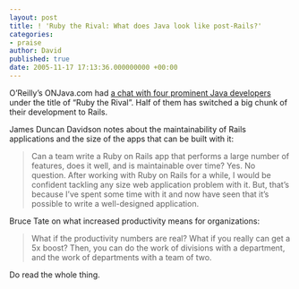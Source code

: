 ```yaml
---
layout: post
title: ! 'Ruby the Rival: What does Java look like post-Rails?'
categories:
- praise
author: David
published: true
date: 2005-11-17 17:13:36.000000000 +00:00
---
```

<p>O&#8217;Reilly&#8217;s ONJava.com had <a href="http://www.onjava.com/pub/a/onjava/2005/11/16/ruby-the-rival.html?page=1">a chat with four prominent Java developers</a> under the title of &#8220;Ruby the Rival&#8221;. Half of them has switched a big chunk of their development to Rails.</p>
<p>James Duncan Davidson notes about the maintainability of Rails applications and the size of the apps that can be built with it:</p>
<blockquote>Can a team write a Ruby on Rails app that performs a large number of features, does it well, and is maintainable over time? Yes. No question. After working with Ruby on Rails for a while, I would be confident tackling any size web application problem with it. But, that&#8217;s because I&#8217;ve spent some time with it and now have seen that it&#8217;s possible to write a well-designed application.</blockquote>
<p>Bruce Tate on what increased productivity means for organizations:</p>
<blockquote>What if the productivity numbers are real? What if you really can get a 5x boost? Then, you can do the work of divisions with a department, and the work of departments with a team of two.</blockquote>
<p>Do read the whole thing.</p>